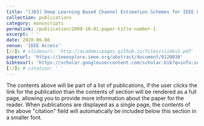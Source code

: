 ```yaml
---
title: "[J03] Deep Learning Based Channel Estimation Schemes for IEEE 802.11p Standard"
collection: publications
category: manuscripts
permalink: /publication/2009-10-01-paper-title-number-1
excerpt: ' '
date: 2020-06-08
venue: 'IEEE Access'
[//]: # slidesurl: 'http://academicpages.github.io/files/slides1.pdf'
paperurl: 'https://ieeexplore.ieee.org/abstract/document/9120030'
bibtexurl: 'https://scholar.googleusercontent.com/scholar.bib?q=info:sumSmGe2RcoJ:scholar.google.com/&output=citation&scisdr=CgL1daADENKYq2nwT-4:AAZF9b8AAAAAaKr2V-46kT-YjNbLgGILZGlT09w&scisig=AAZF9b8AAAAAaKr2V4p0iACQ5L-8SwhBAsea3hM&scisf=4&ct=citation&cd=-1&hl=en&scfhb=1'
[//]: # citation: ' '
---
```

The contents above will be part of a list of publications, if the user clicks the link for the publication than the contents of section will be rendered as a full page, allowing you to provide more information about the paper for the reader. When publications are displayed as a single page, the contents of the above "citation" field will automatically be included below this section in a smaller font.
